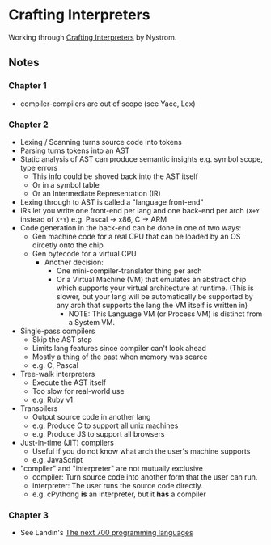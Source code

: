 # Crafting Interpreters

Working through [Crafting Interpreters](https://craftinginterpreters.com/) by Nystrom.

## Notes

### Chapter 1

- compiler-compilers are out of scope (see Yacc, Lex)

### Chapter 2

- Lexing / Scanning turns source code into tokens
- Parsing turns tokens into an AST
- Static analysis of AST can produce semantic insights e.g. symbol scope, type errors
  - This info could be shoved back into the AST itself
  - Or in a symbol table
  - Or an Intermediate Representation (IR)
- Lexing through to AST is called a "language front-end"
- IRs let you write one front-end per lang and one back-end per arch (`X+Y` instead of `X*Y`) e.g. Pascal -> x86, C -> ARM
- Code generation in the back-end can be done in one of two ways:
  - Gen machine code for a real CPU that can be loaded by an OS dircetly onto the chip
  - Gen bytecode for a virtual CPU
    - Another decision:
      - One mini-compiler-translator thing per arch
      - Or a Virtual Machine (VM) that emulates an abstract chip which supports your virtual architecture at runtime. (This is slower, but your lang will be automatically be supported by any arch that supports the lang the VM itself is written in)
        - NOTE: This Language VM (or Process VM) is distinct from a System VM.
- Single-pass compilers
  - Skip the AST step
  - Limits lang features since compiler can't look ahead
  - Mostly a thing of the past when memory was scarce
  - e.g. C, Pascal
- Tree-walk interpreters
  - Execute the AST itself
  - Too slow for real-world use
  - e.g. Ruby v1
- Transpilers
  - Output source code in another lang
  - e.g. Produce C to support all unix machines
  - e.g. Produce JS to support all browsers
- Just-in-time (JIT) compilers
  - Useful if you do not know what arch the user's machine supports
  - e.g. JavaScript
- "compiler" and "interpreter" are not mutually exclusive
  - compiler: Turn source code into another form that the user can run.
  - interpreter: The user runs the source code directly.
  - e.g. cPythong **is** an interpreter, but it **has** a compiler

### Chapter 3

- See Landin's [The next 700 programming languages](https://www.cs.cmu.edu/~crary/819-f09/Landin66.pdf)
